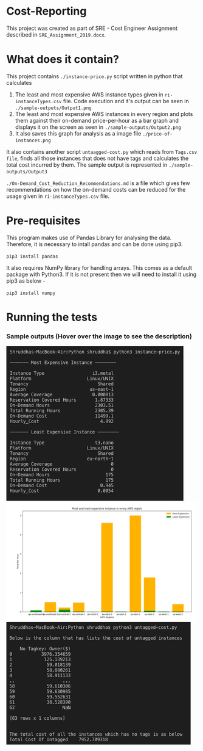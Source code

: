 # Cost-Reporting

This project was created as part of SRE - Cost Engineer Assignment described in `SRE_Assignment_2019.docx`.

# What does it contain?

This project contains `./instance-price.py` script written in python that calculates
  1. The least and most expensive AWS instance types given in `ri-instanceTypes.csv` file. Code execution and it's output can      be seen in `./sample-outputs/Output1.png`
  2. The least and most expensive AWS instances in every region and plots them against their on-demand price-per-hour as a bar      graph and displays it on the screen as seen in `./sample-outputs/Output2.png`
  3. It also saves this graph for analysis as a image file `./price-of-instances.png`

It also contains another script `untaagged-cost.py` which reads from `Tags.csv file`, finds all those instances that does not have tags and calculates the total cost incurred by them. The sample output is represented in `./sample-outputs/Output3`

`./On-Demand_Cost_Reduction_Recommendations.md` is a file which gives few recommendations on how the on-demand costs can be reduced for the usage given in `ri-instanceTypes.csv` file.

# Pre-requisites

This program makes use of Pandas Library for analysing the data. Therefore, it is necessary to intall pandas and can be done using pip3.

`pip3 install pandas`

It also requires NumPy library for handling arrays. This comes as a default package with Python3. If it is not present then we will need to install it using pip3 as below - 

`pip3 install numpy`

# Running the tests

### Sample outputs (Hover over the image to see the description)
![Least and most expensive intance types in the given data](./sample-outputs/Output1.png)
![Graph that shows the max and min priced instances of every region](./sample-outputs/Output2.png)
![Output which shows the total cost of untagged instances](./sample-outputs/Output3.png)

